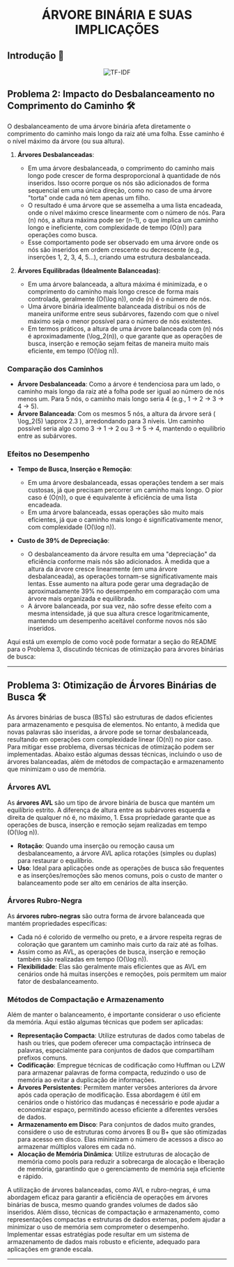 <div align="center">
   
# ÁRVORE BINÁRIA E SUAS IMPLICAÇÕES
   
</div>

## Introdução 📝
<div align="center">
   
![TF-IDF](https://www.ime.usp.br/~pf/algoritmos/aulas/png-from-tex/arvore-binaria-letras.png)

</div>

## Problema 2: Impacto do Desbalanceamento no Comprimento do Caminho 🛠️

O desbalanceamento de uma árvore binária afeta diretamente o comprimento do caminho mais longo da raiz até uma folha. Esse caminho é o nível máximo da árvore (ou sua altura).

1. **Árvores Desbalanceadas**:
   - Em uma árvore desbalanceada, o comprimento do caminho mais longo pode crescer de forma desproporcional à quantidade de nós inseridos. Isso ocorre porque os nós são adicionados de forma sequencial em uma única direção, como no caso de uma árvore "torta" onde cada nó tem apenas um filho.
   - O resultado é uma árvore que se assemelha a uma lista encadeada, onde o nível máximo cresce linearmente com o número de nós. Para \(n\) nós, a altura máxima pode ser \(n-1\), o que implica um caminho longo e ineficiente, com complexidade de tempo \(O(n)\) para operações como busca.
   - Esse comportamento pode ser observado em uma árvore onde os nós são inseridos em ordem crescente ou decrescente (e.g., inserções 1, 2, 3, 4, 5...), criando uma estrutura desbalanceada.

2. **Árvores Equilibradas (Idealmente Balanceadas)**:
   - Em uma árvore balanceada, a altura máxima é minimizada, e o comprimento do caminho mais longo cresce de forma mais controlada, geralmente \(O(\log n)\), onde \(n\) é o número de nós.
   - Uma árvore binária idealmente balanceada distribui os nós de maneira uniforme entre seus subárvores, fazendo com que o nível máximo seja o menor possível para o número de nós existentes.
   - Em termos práticos, a altura de uma árvore balanceada com \(n\) nós é aproximadamente \(\log_2(n)\), o que garante que as operações de busca, inserção e remoção sejam feitas de maneira muito mais eficiente, em tempo \(O(\log n)\).

### Comparação dos Caminhos

- **Árvore Desbalanceada**: Como a árvore é tendenciosa para um lado, o caminho mais longo da raiz até a folha pode ser igual ao número de nós menos um. Para 5 nós, o caminho mais longo seria 4 (e.g., 1 -> 2 -> 3 -> 4 -> 5).
- **Árvore Balanceada**: Com os mesmos 5 nós, a altura da árvore será \( \log_2(5) \approx 2.3 \), arredondando para 3 níveis. Um caminho possível seria algo como 3 -> 1 -> 2 ou 3 -> 5 -> 4, mantendo o equilíbrio entre as subárvores.

### Efeitos no Desempenho

- **Tempo de Busca, Inserção e Remoção**:
   - Em uma árvore desbalanceada, essas operações tendem a ser mais custosas, já que precisam percorrer um caminho mais longo. O pior caso é \(O(n)\), o que é equivalente à eficiência de uma lista encadeada.
   - Em uma árvore balanceada, essas operações são muito mais eficientes, já que o caminho mais longo é significativamente menor, com complexidade \(O(\log n)\).

- **Custo de 39% de Depreciação**:
   - O desbalanceamento da árvore resulta em uma "depreciação" da eficiência conforme mais nós são adicionados. À medida que a altura da árvore cresce linearmente (em uma árvore desbalanceada), as operações tornam-se significativamente mais lentas. Esse aumento na altura pode gerar uma degradação de aproximadamente 39% no desempenho em comparação com uma árvore mais organizada e equilibrada.
   - A árvore balanceada, por sua vez, não sofre desse efeito com a mesma intensidade, já que sua altura cresce logaritmicamente, mantendo um desempenho aceitável conforme novos nós são inseridos.

Aqui está um exemplo de como você pode formatar a seção do README para o Problema 3, discutindo técnicas de otimização para árvores binárias de busca:

---

## Problema 3: Otimização de Árvores Binárias de Busca 🛠️

As árvores binárias de busca (BSTs) são estruturas de dados eficientes para armazenamento e pesquisa de elementos. No entanto, à medida que novas palavras são inseridas, a árvore pode se tornar desbalanceada, resultando em operações com complexidade linear \(O(n)\) no pior caso. Para mitigar esse problema, diversas técnicas de otimização podem ser implementadas. Abaixo estão algumas dessas técnicas, incluindo o uso de árvores balanceadas, além de métodos de compactação e armazenamento que minimizam o uso de memória.

### Árvores AVL

As **árvores AVL** são um tipo de árvore binária de busca que mantém um equilíbrio estrito. A diferença de altura entre as subárvores esquerda e direita de qualquer nó é, no máximo, 1. Essa propriedade garante que as operações de busca, inserção e remoção sejam realizadas em tempo \(O(\log n)\).

- **Rotação**: Quando uma inserção ou remoção causa um desbalanceamento, a árvore AVL aplica rotações (simples ou duplas) para restaurar o equilíbrio.
- **Uso**: Ideal para aplicações onde as operações de busca são frequentes e as inserções/remoções são menos comuns, pois o custo de manter o balanceamento pode ser alto em cenários de alta inserção.

### Árvores Rubro-Negra

As **árvores rubro-negras** são outra forma de árvore balanceada que mantém propriedades específicas:

- Cada nó é colorido de vermelho ou preto, e a árvore respeita regras de coloração que garantem um caminho mais curto da raiz até as folhas.
- Assim como as AVL, as operações de busca, inserção e remoção também são realizadas em tempo \(O(\log n)\).
- **Flexibilidade**: Elas são geralmente mais eficientes que as AVL em cenários onde há muitas inserções e remoções, pois permitem um maior fator de desbalanceamento.

### Métodos de Compactação e Armazenamento

Além de manter o balanceamento, é importante considerar o uso eficiente da memória. Aqui estão algumas técnicas que podem ser aplicadas:

- **Representação Compacta**: Utilize estruturas de dados como tabelas de hash ou tries, que podem oferecer uma compactação intrínseca de palavras, especialmente para conjuntos de dados que compartilham prefixos comuns.
- **Codificação**: Empregue técnicas de codificação como Huffman ou LZW para armazenar palavras de forma compacta, reduzindo o uso de memória ao evitar a duplicação de informações.
- **Árvores Persistentes**: Permitem manter versões anteriores da árvore após cada operação de modificação. Essa abordagem é útil em cenários onde o histórico das mudanças é necessário e pode ajudar a economizar espaço, permitindo acesso eficiente a diferentes versões de dados.
- **Armazenamento em Disco**: Para conjuntos de dados muito grandes, considere o uso de estruturas como árvores B ou B+ que são otimizadas para acesso em disco. Elas minimizam o número de acessos a disco ao armazenar múltiplos valores em cada nó.
- **Alocação de Memória Dinâmica**: Utilize estruturas de alocação de memória como pools para reduzir a sobrecarga de alocação e liberação de memória, garantindo que o gerenciamento de memória seja eficiente e rápido.

A utilização de árvores balanceadas, como AVL e rubro-negras, é uma abordagem eficaz para garantir a eficiência de operações em árvores binárias de busca, mesmo quando grandes volumes de dados são inseridos. Além disso, técnicas de compactação e armazenamento, como representações compactas e estruturas de dados externas, podem ajudar a minimizar o uso de memória sem comprometer o desempenho. Implementar essas estratégias pode resultar em um sistema de armazenamento de dados mais robusto e eficiente, adequado para aplicações em grande escala.

---

